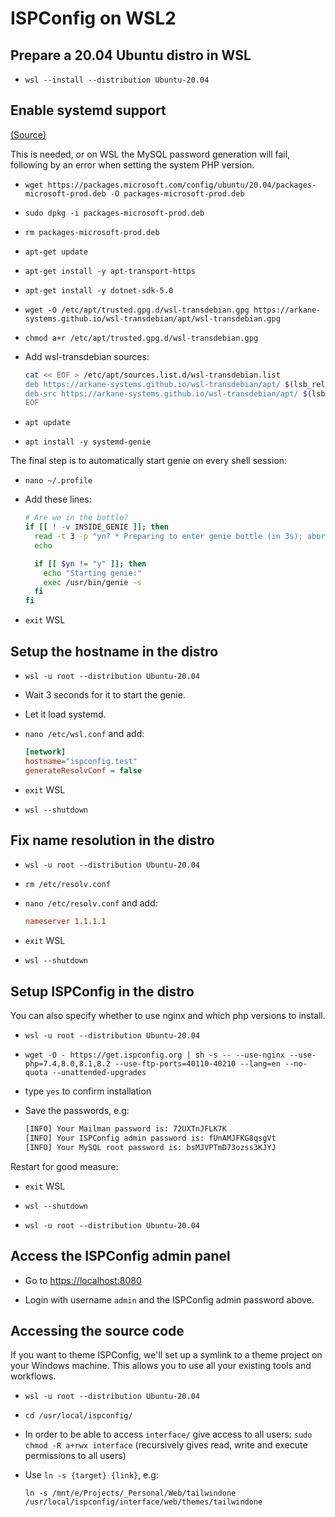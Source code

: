 # ISPConfig on WSL2

## Prepare a 20.04 Ubuntu distro in WSL

- `wsl --install --distribution Ubuntu-20.04`

## Enable systemd support

[(Source)](https://forum.howtoforge.com/threads/install-ispconfig-3-2-5-on-ubuntu-20-04-in-wsl.87353/)

This is needed, or on WSL the MySQL password generation will fail, following by an error when setting the system PHP version.

- `wget https://packages.microsoft.com/config/ubuntu/20.04/packages-microsoft-prod.deb -O packages-microsoft-prod.deb`

- `sudo dpkg -i packages-microsoft-prod.deb`

- `rm packages-microsoft-prod.deb`

- `apt-get update`

- `apt-get install -y apt-transport-https`

- `apt-get install -y dotnet-sdk-5.0`

- `wget -O /etc/apt/trusted.gpg.d/wsl-transdebian.gpg https://arkane-systems.github.io/wsl-transdebian/apt/wsl-transdebian.gpg`

- `chmod a+r /etc/apt/trusted.gpg.d/wsl-transdebian.gpg`

- Add wsl-transdebian sources:

  ```bash
  cat << EOF > /etc/apt/sources.list.d/wsl-transdebian.list
  deb https://arkane-systems.github.io/wsl-transdebian/apt/ $(lsb_release -cs) main
  deb-src https://arkane-systems.github.io/wsl-transdebian/apt/ $(lsb_release -cs) main
  EOF
  ```

- `apt update`

- `apt install -y systemd-genie`

The final step is to automatically start genie on every shell session:

- `nano ~/.profile`

- Add these lines:

  ```bash
  # Are we in the bottle?
  if [[ ! -v INSIDE_GENIE ]]; then
    read -t 3 -p "yn? * Preparing to enter genie bottle (in 3s); abort? " yn
    echo

    if [[ $yn != "y" ]]; then
      echo "Starting genie:"
      exec /usr/bin/genie -s
    fi
  fi
  ```

- `exit` WSL

## Setup the hostname in the distro

- `wsl -u root --distribution Ubuntu-20.04`

- Wait 3 seconds for it to start the genie. 

- Let it load systemd.

- `nano /etc/wsl.conf` and add:

  ```ini
  [network]
  hostname="ispconfig.test"
  generateResolvConf = false
  ```

- `exit` WSL

- `wsl --shutdown`

## Fix name resolution in the distro

- `wsl -u root --distribution Ubuntu-20.04`

- `rm /etc/resolv.conf`

- `nano /etc/resolv.conf` and add:

  ```ini
  nameserver 1.1.1.1
  ```

- `exit` WSL

- `wsl --shutdown`

## Setup ISPConfig in the distro

You can also specify whether to use nginx and which php versions to install.

- `wsl -u root --distribution Ubuntu-20.04`

- `wget -O - https://get.ispconfig.org | sh -s -- --use-nginx --use-php=7.4,8.0,8.1,8.2 --use-ftp-ports=40110-40210 --lang=en --no-quota --unattended-upgrades`

- type `yes` to confirm installation

- Save the passwords, e.g:

  ```bash
  [INFO] Your Mailman password is: 72UXTnJFLK7K
  [INFO] Your ISPConfig admin password is: fUnAMJFKG8qsgVt
  [INFO] Your MySQL root password is: bsMJVPTmD73ozss3KJYJ
  ```

Restart for good measure:

- `exit` WSL

- `wsl --shutdown`

- `wsl -u root --distribution Ubuntu-20.04`

## Access the ISPConfig admin panel

- Go to [https://localhost:8080](https://localhost:8080)

- Login with username `admin` and the ISPConfig admin password above.

## Accessing the source code

If you want to theme ISPConfig, we'll set up a symlink to a theme project on your Windows machine. This allows you to use all your existing tools and workflows.

- `wsl -u root --distribution Ubuntu-20.04`

- `cd /usr/local/ispconfig/`

- In order to be able to access `interface/` give access to all users: `sudo chmod -R a+rwx interface` (recursively gives read, write and execute permissions to all users)

- Use `ln -s {target} {link}`, e.g:

  `ln -s /mnt/e/Projects/_Personal/Web/tailwindone /usr/local/ispconfig/interface/web/themes/tailwindone`
